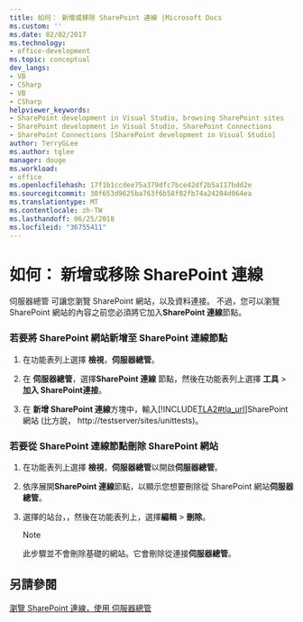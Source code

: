 ```yaml
---
title: 如何： 新增或移除 SharePoint 連線 |Microsoft Docs
ms.custom: ''
ms.date: 02/02/2017
ms.technology:
- office-development
ms.topic: conceptual
dev_langs:
- VB
- CSharp
- VB
- CSharp
helpviewer_keywords:
- SharePoint development in Visual Studio, browsing SharePoint sites
- SharePoint development in Visual Studio, SharePoint Connections
- SharePoint Connections [SharePoint development in Visual Studio]
author: TerryGLee
ms.author: tglee
manager: douge
ms.workload:
- office
ms.openlocfilehash: 17f1b1ccdee75a379dfc7bce42df2b5a117bdd2e
ms.sourcegitcommit: 30f653d9625ba763f6b58f02fb74a24204d064ea
ms.translationtype: MT
ms.contentlocale: zh-TW
ms.lasthandoff: 06/25/2018
ms.locfileid: "36755411"
---
```

# <a name="how-to-add-or-remove-sharepoint-connections"></a>如何： 新增或移除 SharePoint 連線
  伺服器總管 可讓您瀏覽 SharePoint 網站，以及資料連接。 不過，您可以瀏覽 SharePoint 網站的內容之前您必須將它加入**SharePoint 連線**節點。  
  
### <a name="to-add-a-sharepoint-site-to-the-sharepoint-connections-node"></a>若要將 SharePoint 網站新增至 SharePoint 連線節點
  
1.  在功能表列上選擇 **檢視**，**伺服器總管**。  
  
2.  在 **伺服器總管**，選擇**SharePoint 連線** 節點，然後在功能表列上選擇 **工具** > **加入 SharePoint連接**。  
  
3.  在 **新增 SharePoint 連線**方塊中，輸入[!INCLUDE[TLA2#tla_url](../sharepoint/includes/tla2sharptla-url-md.md)]SharePoint 網站 (比方說， http://testserver/sites/unittests)。  
  
### <a name="to-delete-a-sharepoint-site-from-the-sharepoint-connections-node"></a>若要從 SharePoint 連線節點刪除 SharePoint 網站
  
1.  在功能表列上選擇 **檢視**，**伺服器總管**以開啟**伺服器總管**。  
  
2.  依序展開**SharePoint 連線**節點，以顯示您想要刪除從 SharePoint 網站**伺服器總管**。  
  
3.  選擇的站台，，然後在功能表列上，選擇**編輯** > **刪除**。  
  
    > [!NOTE]  
    >  此步驟並不會刪除基礎的網站。它會刪除從連接**伺服器總管**。  
  
## <a name="see-also"></a>另請參閱
 [瀏覽 SharePoint 連線，使用 伺服器總管](../sharepoint/browsing-sharepoint-connections-using-server-explorer.md)  
  
